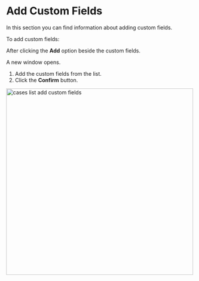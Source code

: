 # Add Custom Fields

In this section you can find information about adding custom fields.

To add custom fields: 

After clicking the **Add** option beside the custom fields. 

A new window opens. 

1. Add the custom fields from the list.
1. Click the **Confirm** button.

<img src="../images/cases-list-add-custom-fields.png" alt="cases list add custom fields" width="500" height="500"/>
